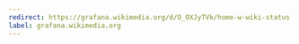 ```yaml
---
redirect: https://grafana.wikimedia.org/d/O_OXJyTVk/home-w-wiki-status
label: grafana.wikimedia.org
---
```

